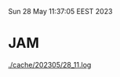 Sun 28 May 11:37:05 EEST 2023
# JAM
<a href='./cache/202305/28_11.log'>./cache/202305/28_11.log</a>
